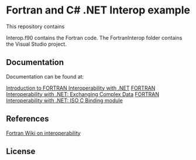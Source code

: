 Fortran and C# .NET Interop example
===================================

This repository contains 

Interop.f90 contains the Fortran code. The FortranInterop folder contains the Visual Studio project.

Documentation
-------------

Documentation can be found at:

[Introduction to FORTRAN Interoperability with .NET](http://www.codeproject.com/Articles/1099942/FORTRAN-Interoperability-with-NET-Exchanging-Compl)
[FORTRAN Interoperability with .NET: Exchanging Complex Data](http://www.codeproject.com/Articles/1065197/Introduction-to-FORTRAN-Interoperability-with-NET)
[FORTRAN Interoperability with .NET: ISO C Binding module](http://www.codeproject.com/Articles/1096974/FORTRAN-Interoperability-with-NET-Part-II-ISO-C-Bi)

References
----------

[Fortran Wiki on interoperability](http://fortranwiki.org/fortran/show/Interoperability)


License
-------

